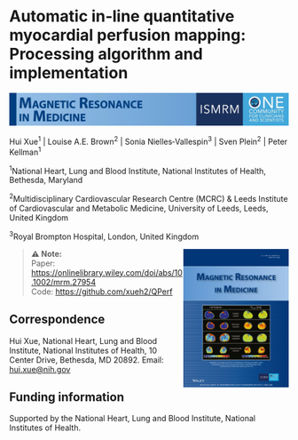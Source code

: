 # Automatic in‐line quantitative myocardial perfusion mapping:   Processing algorithm and implementation


![alt text](images/mr_in_medicine_banner.jpg)

Hui Xue<sup>1</sup> | Louise A.E. Brown<sup>2</sup> | Sonia Nielles‐Vallespin<sup>3</sup> | Sven Plein<sup>2</sup> |
Peter Kellman<sup>1</sup>   

<sup>1</sup>National Heart, Lung and Blood Institute, National Institutes of Health, Bethesda, Maryland   

<sup>2</sup>Multidisciplinary Cardiovascular Research Centre (MCRC) & Leeds Institute of Cardiovascular and Metabolic Medicine, University of Leeds, Leeds,
United Kingdom   

<sup>3</sup>Royal Brompton Hospital, London, United Kingdom      
 
<img src="images/mrm_v83-2_cover.jpg" style="width:190px;height:auto;"  align="right">

> **⚠ Note:**  
> Paper: https://onlinelibrary.wiley.com/doi/abs/10.1002/mrm.27954     
> Code: https://github.com/xueh2/QPerf   

## Correspondence   
Hui Xue, National Heart, Lung and Blood
Institute, National Institutes of Health, 10
Center Drive, Bethesda, MD 20892.
Email: hui.xue@nih.gov   
## Funding information
Supported by the National Heart, Lung
and Blood Institute, National Institutes of
Health.   